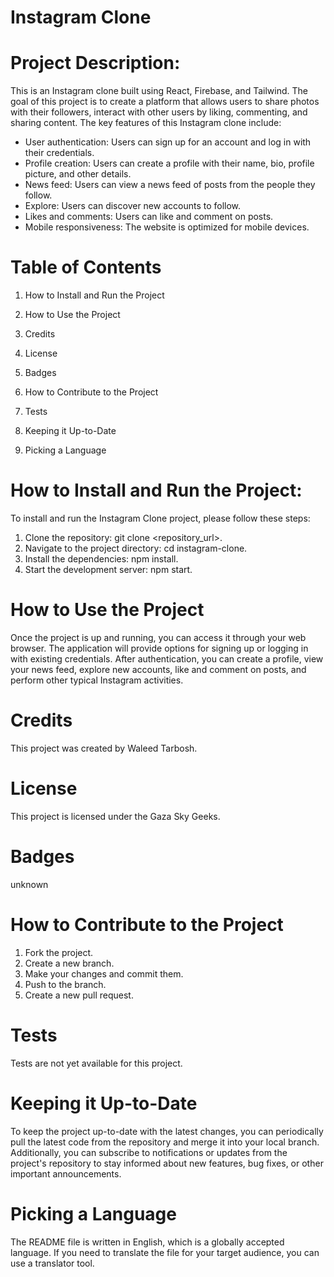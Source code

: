 
# Instagram Clone

# Project Description:

This is an Instagram clone built using React, Firebase, and Tailwind. The goal of this project is to create a platform that allows users to share photos with their followers, interact with other users by liking, commenting, and sharing content. The key features of this Instagram clone include:

* User authentication: Users can sign up for an account and log in with their credentials.
* Profile creation: Users can create a profile with their name, bio, profile picture, and other details.
* News feed: Users can view a news feed of posts from the people they follow.
* Explore: Users can discover new accounts to follow.
* Likes and comments: Users can like and comment on posts.
* Mobile responsiveness: The website is optimized for mobile devices.

# Table of Contents

1. How to Install and Run the Project

2. How to Use the Project

3. Credits

4. License

5. Badges

6. How to Contribute to the Project

7. Tests

8. Keeping it Up-to-Date

9. Picking a Language

# How to Install and Run the Project:

To install and run the Instagram Clone project, please follow these steps:

1. Clone the repository: git clone <repository_url>.
2. Navigate to the project directory: cd instagram-clone.
3. Install the dependencies: npm install.
4. Start the development server: npm start.

# How to Use the Project

Once the project is up and running, you can access it through your web browser. The application will provide options for signing up or logging in with existing credentials. After authentication, you can create a profile, view your news feed, explore new accounts, like and comment on posts, and perform other typical Instagram activities.

# Credits
This project was created by Waleed Tarbosh.

# License
This project is licensed under the Gaza Sky Geeks.

# Badges
unknown

# How to Contribute to the Project

1. Fork the project.
2. Create a new branch.
3. Make your changes and commit them.
4. Push to the branch.
5. Create a new pull request.



# Tests

Tests are not yet available for this project.

# Keeping it Up-to-Date

To keep the project up-to-date with the latest changes, you can periodically pull the latest code from the repository and merge it into your local branch. Additionally, you can subscribe to notifications or updates from the project's repository to stay informed about new features, bug fixes, or other important announcements.

# Picking a Language
The README file is written in English, which is a globally accepted language. If you need to translate the file for your target audience, you can use a translator tool.
